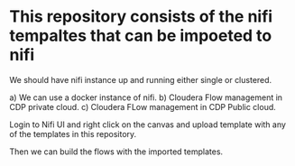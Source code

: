 # This repository consists of the nifi tempaltes that can be impoeted to nifi

We should have nifi instance up and running either single or clustered.

a) We can use a docker instance of nifi.
b) Cloudera Flow management in CDP private cloud.
c) Cloudera FLow management in CDP Public cloud.

Login to Nifi UI and right click on the canvas and upload template with any of the templates in this repository.

Then we can build the flows with the imported templates.
